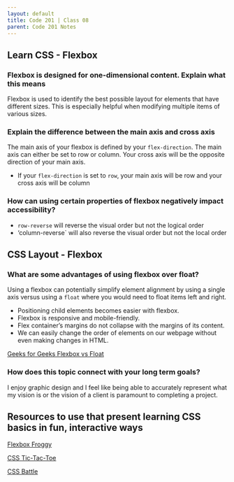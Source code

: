 ```yaml
---
layout: default
title: Code 201 | Class 08
parent: Code 201 Notes
---
```


## Learn CSS - Flexbox

### Flexbox is designed for one-dimensional content. Explain what this means

Flexbox is used to identify the best possible layout for elements that have different sizes. This is especially helpful when modifying multiple items of various sizes.

### Explain the difference between the main axis and cross axis

The main axis of your flexbox is defined by your `flex-direction`. The main axis can either be set to row or column. Your cross axis will be the opposite direction of your main axis.

* If your `flex-direction` is set to `row`, your main axis will be row and your cross axis will be column

### How can using certain properties of flexbox negatively impact accessibility?

* `row-reverse` will reverse the visual order but not the logical order
* ‘column-reverse` will also reverse the visual order but not the local order

## CSS Layout - Flexbox

### What are some advantages of using flexbox over float?

Using a flexbox can potentially simplify element alignment by using a single axis versus using a `float` where you would need to float items left and right.

* Positioning child elements becomes easier with flexbox.
* Flexbox is responsive and mobile-friendly.
* Flex container’s margins do not collapse with the margins of its content.
* We can easily change the order of elements on our webpage without even making changes in HTML.

[Geeks for Geeks Flexbox vs Float](https://www.geeksforgeeks.org/why-would-you-use-flexbox-instead-of-floats/)

### How does this topic connect with your long term goals?

I enjoy graphic design and I feel like being able to accurately represent what my vision is or the vision of a client is paramount to completing a project.

## Resources to use that present learning CSS basics in fun, interactive ways

[Flexbox Froggy](https://flexboxfroggy.com/)

[CSS Tic-Tac-Toe](https://codepen.io/alvaromontoro/pen/BexWOw)

[CSS Battle](https://cssbattle.dev/)

